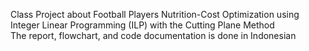 Class Project about Football Players Nutrition-Cost Optimization using Integer Linear Programming (ILP) with the Cutting Plane Method <br>
The report, flowchart, and code documentation is done in Indonesian

